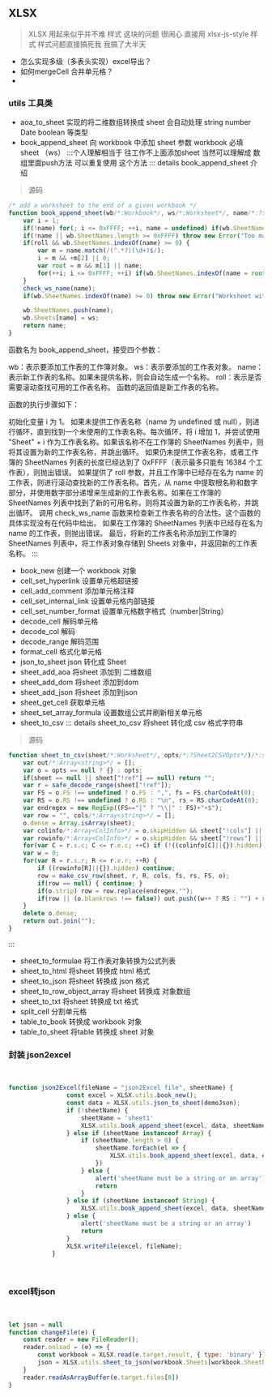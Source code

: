 ## XLSX
> XLSX 用起来似乎并不难
> 样式 这块的问题 很闹心 直接用 xlsx-js-style 样式
> 样式问题直接搞死我 我搞了大半天 

- 怎么实现多级（多表头实现）excel导出？
- 如何mergeCell 合并单元格？
- 

### utils 工具类

- aoa_to_sheet 实现的将二维数组转换成 sheet 会自动处理 string number Date boolean 等类型
- book_append_sheet 向 workbook 中添加 sheet 参数 workbook 必填 sheet （ws） 
:::个人理解相当于 往工作不上面添加sheet 当然可以理解成 数组里面push方法 可以重复使用 这个方法
::: details book_append_sheet 介绍
> 源码
```javascript
/* add a worksheet to the end of a given workbook */
function book_append_sheet(wb/*:Workbook*/, ws/*:Worksheet*/, name/*:?string*/, roll/*:?boolean*/)/*:string*/ {
	var i = 1;
	if(!name) for(; i <= 0xFFFF; ++i, name = undefined) if(wb.SheetNames.indexOf(name = "Sheet" + i) == -1) break;
	if(!name || wb.SheetNames.length >= 0xFFFF) throw new Error("Too many worksheets");
	if(roll && wb.SheetNames.indexOf(name) >= 0) {
		var m = name.match(/(^.*?)(\d+)$/);
		i = m && +m[2] || 0;
		var root = m && m[1] || name;
		for(++i; i <= 0xFFFF; ++i) if(wb.SheetNames.indexOf(name = root + i) == -1) break;
	}
	check_ws_name(name);
	if(wb.SheetNames.indexOf(name) >= 0) throw new Error("Worksheet with name |" + name + "| already exists!");

	wb.SheetNames.push(name);
	wb.Sheets[name] = ws;
	return name;
}
```
函数名为 book_append_sheet，接受四个参数：

wb：表示要添加工作表的工作簿对象。
ws：表示要添加的工作表对象。
name：表示新工作表的名称。如果未提供名称，则会自动生成一个名称。
roll：表示是否需要滚动查找可用的工作表名称。
函数的返回值是新工作表的名称。

函数的执行步骤如下：

初始化变量 i 为 1。
如果未提供工作表名称（name 为 undefined 或 null），则进行循环，直到找到一个未使用的工作表名称。每次循环，将 i 增加 1，并尝试使用 "Sheet" + i 作为工作表名称。如果该名称不在工作簿的 SheetNames 列表中，则将其设置为新的工作表名称，并跳出循环。
如果仍未提供工作表名称，或者工作簿的 SheetNames 列表的长度已经达到了 0xFFFF（表示最多只能有 16384 个工作表），则抛出错误。
如果提供了 roll 参数，并且工作簿中已经存在名为 name 的工作表，则进行滚动查找新的工作表名称。首先，从 name 中提取根名称和数字部分，并使用数字部分递增来生成新的工作表名称。如果在工作簿的 SheetNames 列表中找到了新的可用名称，则将其设置为新的工作表名称，并跳出循环。
调用 check_ws_name 函数来检查新工作表名称的合法性。这个函数的具体实现没有在代码中给出。
如果在工作簿的 SheetNames 列表中已经存在名为 name 的工作表，则抛出错误。
最后，将新的工作表名称添加到工作簿的 SheetNames 列表中，将工作表对象存储到 Sheets 对象中，并返回新的工作表名称。
:::
- book_new 创建一个 workbook 对象
- cell_set_hyperlink 设置单元格超链接
- cell_add_comment 添加单元格注释
- cell_set_internal_link 设置单元格内部链接
- cell_set_number_format 设置单元格数字格式（number|String）
- decode_cell 解码单元格
- decode_col  解码
- decode_range 解码范围
- format_cell 格式化单元格
- json_to_sheet json 转化成 Sheet
- sheet_add_aoa 将sheet 添加到 二维数组
- sheet_add_dom 将sheet 添加到dom
- sheet_add_json 将sheet 添加到json
- sheet_get_cell 获取单元格
- sheet_set_array_formula 设置数组公式并刷新相关单元格
- sheet_to_csv 
::: details sheet_to_csv 将sheet 转化成 csv 格式字符串
> 源码
```javascript
function sheet_to_csv(sheet/*:Worksheet*/, opts/*:?Sheet2CSVOpts*/)/*:string*/ {
	var out/*:Array<string>*/ = [];
	var o = opts == null ? {} : opts;
	if(sheet == null || sheet["!ref"] == null) return "";
	var r = safe_decode_range(sheet["!ref"]);
	var FS = o.FS !== undefined ? o.FS : ",", fs = FS.charCodeAt(0);
	var RS = o.RS !== undefined ? o.RS : "\n", rs = RS.charCodeAt(0);
	var endregex = new RegExp((FS=="|" ? "\\|" : FS)+"+$");
	var row = "", cols/*:Array<string>*/ = [];
	o.dense = Array.isArray(sheet);
	var colinfo/*:Array<ColInfo>*/ = o.skipHidden && sheet["!cols"] || [];
	var rowinfo/*:Array<ColInfo>*/ = o.skipHidden && sheet["!rows"] || [];
	for(var C = r.s.c; C <= r.e.c; ++C) if (!((colinfo[C]||{}).hidden)) cols[C] = encode_col(C);
	var w = 0;
	for(var R = r.s.r; R <= r.e.r; ++R) {
		if ((rowinfo[R]||{}).hidden) continue;
		row = make_csv_row(sheet, r, R, cols, fs, rs, FS, o);
		if(row == null) { continue; }
		if(o.strip) row = row.replace(endregex,"");
		if(row || (o.blankrows !== false)) out.push((w++ ? RS : "") + row);
	}
	delete o.dense;
	return out.join("");
}

```
:::
- sheet_to_formulae 将工作表对象转换为公式列表
- sheet_to_html 将sheet 转换成 html 格式
- sheet_to_json 将sheet 转换成 json 格式
- sheet_to_row_object_array 将sheet 转换成 对象数组
- sheet_to_txt 将sheet 转换成 txt 格式
- split_cell 分割单元格
- table_to_book 转换成 workbook 对象
- table_to_sheet 将table 转换成 sheet 对象

<script setup>

import XlsxDemo from "./xlsx.vue"
</script>

<XlsxDemo />


### 封装 json2excel

<br/>

```javascript
function json2Excel(fileName = "json2Excel file", sheetName) {
                const excel = XLSX.utils.book_new();
                const data = XLSX.utils.json_to_sheet(demoJson);
                if (!sheetName) {
                    sheetName = 'sheet1'
                    XLSX.utils.book_append_sheet(excel, data, sheetName);
                } else if (sheetName instanceof Array) {
                    if (sheetName.length > 0) {
                        sheetName.forEach(el => {
                            XLSX.utils.book_append_sheet(excel, data, el);
                        })
                    } else {
                        alert('sheetName must be a string or an array')
                        return
                    }
                } else if (sheetName instanceof String) {
                    XLSX.utils.book_append_sheet(excel, data, sheetName);
                } else {
                    alert('sheetName must be a string or an array')
                    return
                }
                XLSX.writeFile(excel, fileName);
            }
```

<br/>

### excel转json

<br/>

```javascript
let json = null
function changeFile(e) {
    const reader = new FileReader();
    reader.onload = (e) => {
        const workbook = XLSX.read(e.target.result, { type: 'binary' })
        json = XLSX.utils.sheet_to_json(workbook.Sheets[workbook.SheetNames[0]])
    }
    reader.readAsArrayBuffer(e.target.files[0])
}
```

